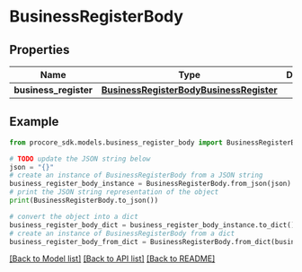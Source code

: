 # BusinessRegisterBody


## Properties

Name | Type | Description | Notes
------------ | ------------- | ------------- | -------------
**business_register** | [**BusinessRegisterBodyBusinessRegister**](BusinessRegisterBodyBusinessRegister.md) |  | [optional] 

## Example

```python
from procore_sdk.models.business_register_body import BusinessRegisterBody

# TODO update the JSON string below
json = "{}"
# create an instance of BusinessRegisterBody from a JSON string
business_register_body_instance = BusinessRegisterBody.from_json(json)
# print the JSON string representation of the object
print(BusinessRegisterBody.to_json())

# convert the object into a dict
business_register_body_dict = business_register_body_instance.to_dict()
# create an instance of BusinessRegisterBody from a dict
business_register_body_from_dict = BusinessRegisterBody.from_dict(business_register_body_dict)
```
[[Back to Model list]](../README.md#documentation-for-models) [[Back to API list]](../README.md#documentation-for-api-endpoints) [[Back to README]](../README.md)


